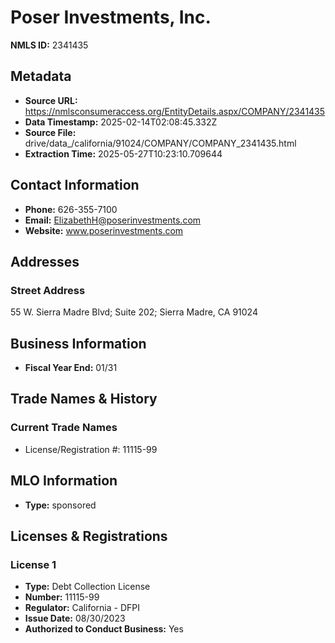 # Poser Investments, Inc.

**NMLS ID:** 2341435

## Metadata
- **Source URL:** https://nmlsconsumeraccess.org/EntityDetails.aspx/COMPANY/2341435
- **Data Timestamp:** 2025-02-14T02:08:45.332Z
- **Source File:** drive/data_/california/91024/COMPANY/COMPANY_2341435.html
- **Extraction Time:** 2025-05-27T10:23:10.709644

## Contact Information
- **Phone:** 626-355-7100
- **Email:** ElizabethH@poserinvestments.com
- **Website:** www.poserinvestments.com

## Addresses
### Street Address
55 W. Sierra Madre Blvd; Suite 202; Sierra Madre, CA 91024

## Business Information
- **Fiscal Year End:** 01/31

## Trade Names & History
### Current Trade Names
- License/Registration #: 11115-99

## MLO Information
- **Type:** sponsored

## Licenses & Registrations

### License 1
- **Type:** Debt Collection License
- **Number:** 11115-99
- **Regulator:** California - DFPI
- **Issue Date:** 08/30/2023
- **Authorized to Conduct Business:** Yes
